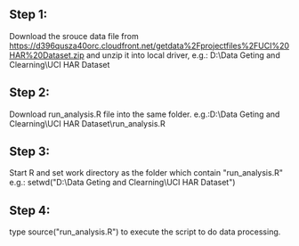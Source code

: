 ## Step 1:
Download the srouce data file from https://d396qusza40orc.cloudfront.net/getdata%2Fprojectfiles%2FUCI%20HAR%20Dataset.zip
and unzip it into local driver, e.g.: D:\Data Geting and Clearning\UCI HAR Dataset

## Step 2:
Download run_analysis.R file into the same folder. 
e.g.:D:\Data Geting and Clearning\UCI HAR Dataset\run_analysis.R

## Step 3:
Start R and set work directory as the folder which contain "run_analysis.R"
e.g.: setwd("D:\\Data Geting and Clearning\\UCI HAR Dataset")

## Step 4:
type source("run_analysis.R") to execute the script to do data processing.


